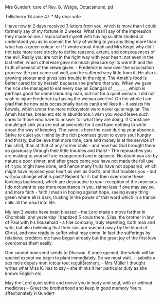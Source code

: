 Mrs Gundert, care of Rev. G. Weigle, Ootacamund, pd

 Tellicherry 18 June 47.
 <Frtg>*
My dear wife

I have now in 2 days received 3 letters from you, which is more than I could formerly say of my fortune in 2 weeks. What shall I say of the impression they made on me. I reproached myself with having so little studied or understood you as to commit the folly of writing to you any thing more than what has a green colour: or if I wrote about Amah and Mrs Kegel why did I not take more care strictly to define reasons, extent, and consequences of the evil. Really you are not in the right way with your heart: not even in the last letter, which otherwise gave me much pleasure by its warmth and the truth of several of the views given. - Frederick is now over the vaccination process: the pox came out well, and he suffered very little from it. He also is growing stouter and gives less trouble in the night. The Amah's food is better cared for by herself, because she prefers that way. When we gave the rice she managed to eat every day an Edangali of ________which is perhaps good for some labouring man, but not for a quiet woman. I did not wish to injure Frederick by having the woman overfed. On the whole I am glad that he now eats occasionally barley canji and likes it - it assists his bowels, which under the mere milksystem were never quite regular. The Amah has tea, bread etc etc in abundance. I wish you would leave such cares to those who have to answer for what they are doing. If Christiane should get sick you are not answerable for it and have nothing to write about the way of keeping. The same is here the case during your absence. Strive to quiet your mind by the rich promises given to every soul hungry and thirsty, but believe that more time, care and money is at the service of this child, than at that of any former child - and how has God brought them so graciously through their little troubles and trials! - The reproaches you are making to yourself are exaggerated and misplaced. No doubt you are by nature a poor sinner, and after grace came you have not made the full use of it you might have done, and hence many fruits have not appeared, which might have rejoiced your heart as well as God's, and that troubles you - but will you change what is past? Repent for it: but then over come these lookings backward, which are destructive to your reception of the promises. I do not want to see more repentance in you, rather less if one may say so, and more faith - faith I mean in hoping against hope, seeing every thing green where all is dark, trusting in the power of that word which in a trance calls all the dead into life.

My last 2 weeks have been blessed - the Lord made a move farther in Chombala, and yesterday I baptized 5 souls there. Silas, the brother in law of Paul with his household - a fine company, truly repenting, both man and wife, but also believing that their sins are washed away by the blood of Christ, and now ready to suffer what may come. In fact the sufferings by relations, creditors etc have begun already but the great joy of the first love overcomes them easily.

One cannot now send seeds to Dharwar. If once opened, the whole will be spoiled except we begin to plant immediately. So we must wait. - Isabelle a ses mois depuis mon retour tout reguliŠrement. - Mrs Müller I thought writes what Miss K. has to say - she thinks it her particular duty as she knows English etc

May the Lord quiet settle and revive you in body and soul, with or without medicines - Greet the brotherhood and keep in good memory
 Yours affectionately
 H Gundert

